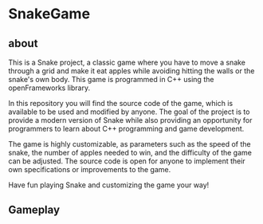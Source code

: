 # SnakeGame

## about
This is a Snake project, a classic game where you have to move a snake through a grid and make it eat apples while avoiding hitting the walls or the snake's own body. This game is programmed in C++ using the openFrameworks library.

In this repository you will find the source code of the game, which is available to be used and modified by anyone. The goal of the project is to provide a modern version of Snake while also providing an opportunity for programmers to learn about C++ programming and game development.

The game is highly customizable, as parameters such as the speed of the snake, the number of apples needed to win, and the difficulty of the game can be adjusted. The source code is open for anyone to implement their own specifications or improvements to the game.

Have fun playing Snake and customizing the game your way!

## Gameplay





